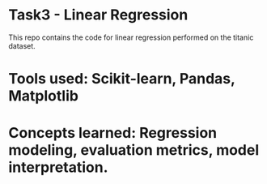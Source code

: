 # Task3 - Linear Regression
This repo contains the code for linear regression performed on the titanic dataset.

# Tools used: Scikit-learn, Pandas, Matplotlib

# Concepts learned: Regression modeling, evaluation metrics, model interpretation.
